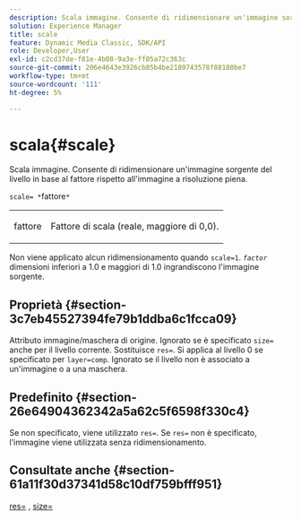 ```yaml
---
description: Scala immagine. Consente di ridimensionare un'immagine sorgente del livello in base al fattore rispetto all'immagine a risoluzione piena.
solution: Experience Manager
title: scale
feature: Dynamic Media Classic, SDK/API
role: Developer,User
exl-id: c2cd37de-f81e-4b08-9a3e-ff05a72c363c
source-git-commit: 206e4643e3926cb85b4be2189743578f88180be7
workflow-type: tm+mt
source-wordcount: '111'
ht-degree: 5%

---
```


# scala{#scale}

Scala immagine. Consente di ridimensionare un&#39;immagine sorgente del livello in base al fattore rispetto all&#39;immagine a risoluzione piena.

`scale= *`fattore`*`

<table id="simpletable_AC596A87494A4213A7D1C76612E8F2FD"> 
 <tr class="strow"> 
  <td class="stentry"> <p><span class="varname"> fattore</span> </p> </td> 
  <td class="stentry"> <p>Fattore di scala (reale, maggiore di 0,0). </p></td> 
 </tr> 
</table>

Non viene applicato alcun ridimensionamento quando `scale=1`. *`factor`* dimensioni inferiori a 1.0 e maggiori di 1.0 ingrandiscono l&#39;immagine sorgente.

## Proprietà {#section-3c7eb45527394fe79b1ddba6c1fcca09}

Attributo immagine/maschera di origine. Ignorato se è specificato `size=` anche per il livello corrente. Sostituisce `res=`. Si applica al livello 0 se specificato per `layer=comp`. Ignorato se il livello non è associato a un&#39;immagine o a una maschera.

## Predefinito {#section-26e64904362342a5a62c5f6598f330c4}

Se non specificato, viene utilizzato `res=`. Se `res=` non è specificato, l&#39;immagine viene utilizzata senza ridimensionamento.

## Consultate anche {#section-61a11f30d37341d58c10df759bfff951}

[res=](../../../../../is-api/http-ref/image-serving-api-ref/c-http-protocol-reference/c-command-reference/r-res.md#reference-3d6fe416801148dea0f786f2b5169e55) ,  [size=](../../../../../is-api/http-ref/image-serving-api-ref/c-http-protocol-reference/c-data-types/r-size.md#reference-04d383f32c7b4003bed9978cb854747b)
